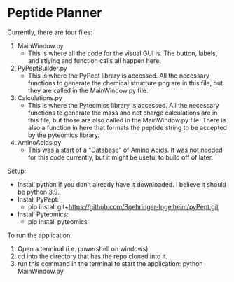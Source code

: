 # Peptide Planner


Currently, there are four files:
1. MainWindow.py
    - This is where all the code for the visual GUI is. The button, labels, and stlying and function calls all happen here.
2. PyPeptBuilder.py 
    - This is where the PyPept library is accessed. All the necessary functions to generate the chemical structure png are in this file, but they are called in the MainWindow.py file.
3. Calculations.py
    - This is where the Pyteomics library is accessed. All the necessary functions to generate the mass and net charge calculations are in this file, but those are also called in the MainWindow.py file. There is also a function in here that formats the peptide string to be accepted by the pyteomics library.
4. AminoAcids.py
    - This was a start of a "Database" of Amino Acids. It was not needed for this code currently, but it might be useful to build off of later.


Setup:
- Install python if you don't already have it downloaded. I believe it should be python 3.9.
- Install PyPept:
    - pip install git+https://github.com/Boehringer-Ingelheim/pyPept.git
- Install Pyteomics:
    - pip install pyteomics
 

To run the application:
1. Open a terminal (i.e. powershell on windows)
2. cd into the directory that has the repo cloned into it.
3. run this command in the terminal to start the application:
    python MainWindow.py